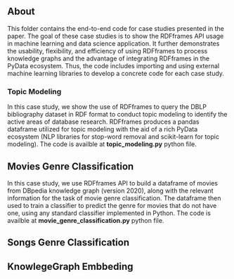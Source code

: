 ## About

This folder contains the end-to-end code for case studies presented in the paper. The goal of these case studies is to show the RDFframes API usage in machine learning and data science application. It further demonstrates the usability, flexibility, and efficiency of using RDFframes to process knowledge graphs and the advantage of integrating RDFframes in the PyData ecosystem. Thus, the code includes importing and using external machine learning libraries to develop a concrete code for each case study.   

   ###  Topic Modeling
   In this case study, we show the use of RDFframes to query the DBLP bibliography dataset in RDF format to conduct topic modeling to identify the active areas of     database research. RDFframes produces a pandas dataframe utilized for topic modeling with the aid of a rich PyData ecosystem (NLP libraries for stop-word           removal and scikit-learn for topic modeling). The code is availble at __topic_modeling.py__ python file. 
  
  ## Movies Genre Classification 
  
  In this case study, we use RDFframes API to build a dataframe of movies from DBpedia knowledge graph (version 2020), along with the relevant information for the     task of movie genre classification. The dataframe then used to train a classifier to predict the genre for movies that do not have one, using any standard           classifier implemented in Python. The code is availble at __movie_genre_classification.py__ python file. 

 ## Songs Genre Classification 
 
 ## KnowlegeGraph Embbeding
